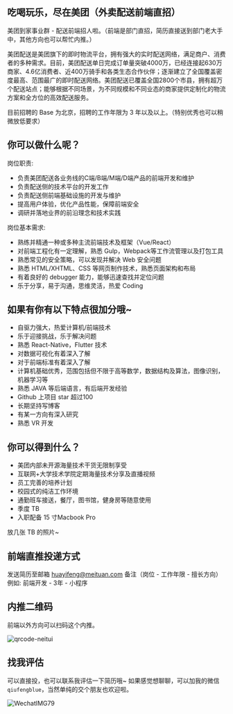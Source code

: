 ## 吃喝玩乐，尽在美团（外卖配送前端直招）

美团到家事业群 - 配送前端招人啦。（前端是部门直招，简历直接送到部门老大手中，其他方向也可以帮忙内推。）

美团配送是美团旗下的即时物流平台，拥有强大的实时配送网络，满足商户、消费者的多种需求。目前，美团配送单日完成订单量突破4000万，已经连接起630万商家、4.6亿消费者、近400万骑手和各类生态合作伙伴；逐渐建立了全国覆盖密度最高、范围最广的即时配送网络。美团配送已覆盖全国2800个市县，拥有超万个配送站点；能够根据不同场景，为不同规模和不同业态的商家提供定制化的物流方案和全方位的高效配送服务。

目前招聘的 Base 为北京，招聘的工作年限为 3 年以及以上。（特别优秀也可以稍微放低要求）

## 你可以做什么呢？

岗位职责:

- 负责美团配送各业务线的C端/B端/M端/D端产品的前端开发和维护
- 负责配送侧的技术平台的开发工作
- 负责配送侧前端基础设施的开发与维护
- 提高用户体验，优化产品性能，保障前端安全
- 调研并落地业界的前沿理念和技术实践

岗位基本需求:
- 熟练并精通一种或多种主流前端技术及框架（Vue/React）
- 对前端工程化有一定理解，熟悉 Gulp，Webpack等工作流管理以及打包工具
- 熟悉常见的安全策略，可以发现并解决 Web 安全问题
- 熟悉 HTML/XHTML、CSS 等网页制作技术，熟悉页面架构和布局
- 有着良好的 debugger 能力，能够迅速查找并定位问题
- 乐于分享，易于沟通，思维灵活，热爱 Coding

## 如果有你有以下特点很加分哦~

- 自驱力强大，热爱计算机/前端技术
- 乐于迎接挑战，乐于解决问题
- 熟悉 React-Native，Flutter 技术
- 对数据可视化有着深入了解
- 对于前端标准有着深入了解
- 计算机基础优秀，范围包括但不限于高等数学，数据结构及算法，图像识别，机器学习等
- 熟悉 JAVA 等后端语言，有后端开发经验
- Github 上项目 star 超过100
- 长期坚持写博客
- 有某一方向有深入研究
- 熟悉 VR 开发
## 你可以得到什么？

- 美团内部未开源海量技术干货无限制享受
- 互联网+大学技术学院定期海量技术分享及直播视频
- 员工完善的培养计划
- 校园式的纯洁工作环境
- 通勤班车接送，餐厅，图书馆，健身房等随意使用
- 季度 TB
- 入职配备 15 寸Macbook Pro

放几张 TB 的照片~



## 前端直推投递方式

发送简历至邮箱 huayifeng@meituan.com  备注（岗位 - 工作年限 - 擅长方向）例如:  前端开发 - 3年 - 小程序

## 内推二维码

前端以外方向可以扫码这个内推。

![qrcode-neitui](https://s3.qiufengh.com/blog/qrcode-neitui.png)

## 找我评估

可以直接投，也可以联系我评估一下简历哦~ 如果感觉想聊聊，可以加我的微信 `qiufengblue`，当然单纯的交个朋友也欢迎啦。

![WechatIMG79](https://s3.qiufengh.com/blog/WechatIMG79.jpeg)